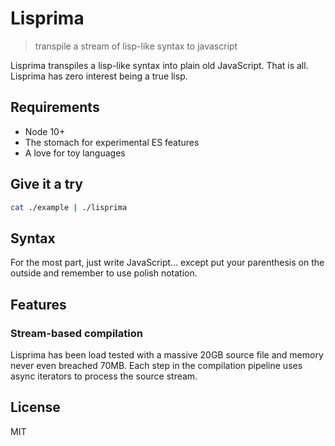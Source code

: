 # Lisprima

> transpile a stream of lisp-like syntax to javascript

Lisprima transpiles a lisp-like syntax into plain old JavaScript. That is all. Lisprima has zero interest being a true lisp.

## Requirements

* Node 10+
* The stomach for experimental ES features
* A love for toy languages

## Give it a try

```sh
cat ./example | ./lisprima
```

## Syntax

For the most part, just write JavaScript... except put your parenthesis on the outside and remember to use polish notation.

## Features

### Stream-based compilation

Lisprima has been load tested with a massive 20GB source file and memory never even breached 70MB. Each step in the compilation pipeline uses async iterators to process the source stream.

## License

MIT
